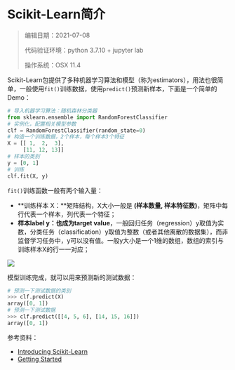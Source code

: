 # Scikit-Learn简介

> 编辑日期：2021-07-08
>
> 代码验证环境：python 3.7.10 + jupyter lab
>
> 操作系统：OSX 11.4



Scikit-Learn包提供了多种机器学习算法和模型（称为estimators），用法也很简单，一般使用`fit()`训练数据，使用`predict()`预测新样本，下面是一个简单的Demo：

```python
# 导入机器学习算法：随机森林分类器
from sklearn.ensemble import RandomForestClassifier
# 实例化，配置相关模型参数
clf = RandomForestClassifier(random_state=0)
# 构造一个训练数据，2个样本，每个样本3个特征
X = [[ 1,  2,  3],  
     [11, 12, 13]]
# 样本的类别
y = [0, 1]
# 训练
clf.fit(X, y)
```

`fit()`训练函数一般有两个输入量：

* **训练样本 X：**矩阵结构，X大小一般是 **(样本数量, 样本特征数)**，矩阵中每行代表一个样本，列代表一个特征；
* **样本label y：**也成为**target value**，一般回归任务（regression）y取值为实数，分类任务（classification）y取值为整数（或者其他离散的数据集），而非监督学习任务中，y可以没有值。一般y大小是一个1维的数组，数组的索引与训练样本X的行一一对应；

![](https://enpei-md.oss-cn-hangzhou.aliyuncs.com/img20210708114542.png?x-oss-process=style/wp)



模型训练完成，就可以用来预测新的测试数据：

```python
# 预测一下测试数据的类别
>>> clf.predict(X)
array([0, 1])
# 预测一下测试数据
>>> clf.predict([[4, 5, 6], [14, 15, 16]]) 
array([0, 1])
```







参考资料：

* [Introducing Scikit-Learn](https://jakevdp.github.io/PythonDataScienceHandbook/05.02-introducing-scikit-learn.html)
* [Getting Started](https://scikit-learn.org/stable/getting_started.html)

